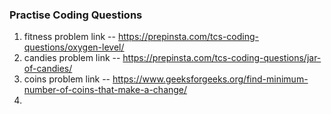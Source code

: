 ### Practise Coding Questions

1. fitness problem link -- https://prepinsta.com/tcs-coding-questions/oxygen-level/
2. candies problem link -- https://prepinsta.com/tcs-coding-questions/jar-of-candies/
3. coins problem link -- https://www.geeksforgeeks.org/find-minimum-number-of-coins-that-make-a-change/
4. 